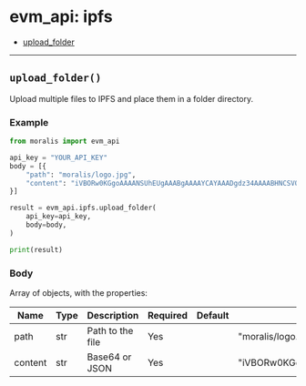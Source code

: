 # evm_api: ipfs

- [upload_folder](#upload_folder)


---
## `upload_folder()`
Upload multiple files to IPFS and place them in a folder directory.


### Example
```python
from moralis import evm_api

api_key = "YOUR_API_KEY"
body = [{
    "path": "moralis/logo.jpg", 
    "content": "iVBORw0KGgoAAAANSUhEUgAAABgAAAAYCAYAAADgdz34AAAABHNCSVQICAgIfAhkiAAAAAlwSFlzAAAApgAAAKYB3X3", 
}]

result = evm_api.ipfs.upload_folder(
    api_key=api_key,
    body=body,
)

print(result)
```

### Body
Array of objects, with the properties:

| Name | Type | Description | Required | Default | Example |
|------|------|-------------|----------|---------|---------|
| path | str | Path to the file | Yes |  | "moralis/logo.jpg" |
| content | str | Base64 or JSON | Yes |  | "iVBORw0KGgoAAAANSUhEUgAAABgAAAAYCAYAAADgdz34AAAABHNCSVQICAgIfAhkiAAAAAlwSFlzAAAApgAAAKYB3X3" |




